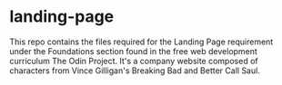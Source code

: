 # landing-page
This repo contains the files required for the Landing Page requirement under the Foundations section found in the free web development curriculum The Odin Project.
It's a company website composed of characters from Vince Gilligan's Breaking Bad and Better Call Saul.

